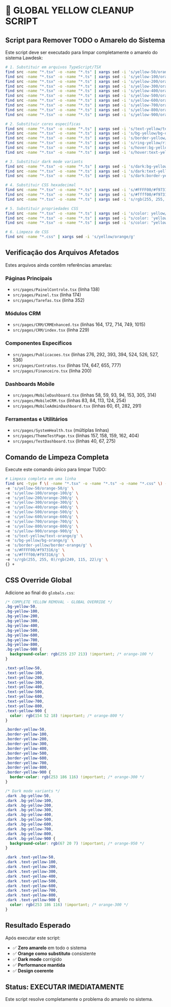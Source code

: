 # 🧹 GLOBAL YELLOW CLEANUP SCRIPT

## Script para Remover TODO o Amarelo do Sistema

Este script deve ser executado para limpar completamente o amarelo do sistema Lawdesk:

```bash
# 1. Substituir em arquivos TypeScript/TSX
find src -name "*.tsx" -o -name "*.ts" | xargs sed -i 's/yellow-50/orange-50/g'
find src -name "*.tsx" -o -name "*.ts" | xargs sed -i 's/yellow-100/orange-100/g'
find src -name "*.tsx" -o -name "*.ts" | xargs sed -i 's/yellow-200/orange-200/g'
find src -name "*.tsx" -o -name "*.ts" | xargs sed -i 's/yellow-300/orange-300/g'
find src -name "*.tsx" -o -name "*.ts" | xargs sed -i 's/yellow-400/orange-400/g'
find src -name "*.tsx" -o -name "*.ts" | xargs sed -i 's/yellow-500/orange-500/g'
find src -name "*.tsx" -o -name "*.ts" | xargs sed -i 's/yellow-600/orange-600/g'
find src -name "*.tsx" -o -name "*.ts" | xargs sed -i 's/yellow-700/orange-700/g'
find src -name "*.tsx" -o -name "*.ts" | xargs sed -i 's/yellow-800/orange-800/g'
find src -name "*.tsx" -o -name "*.ts" | xargs sed -i 's/yellow-900/orange-900/g'

# 2. Substituir cores específicas
find src -name "*.tsx" -o -name "*.ts" | xargs sed -i 's/text-yellow/text-orange/g'
find src -name "*.tsx" -o -name "*.ts" | xargs sed -i 's/bg-yellow/bg-orange/g'
find src -name "*.tsx" -o -name "*.ts" | xargs sed -i 's/border-yellow/border-orange/g'
find src -name "*.tsx" -o -name "*.ts" | xargs sed -i 's/ring-yellow/ring-orange/g'
find src -name "*.tsx" -o -name "*.ts" | xargs sed -i 's/hover:bg-yellow/hover:bg-orange/g'
find src -name "*.tsx" -o -name "*.ts" | xargs sed -i 's/hover:text-yellow/hover:text-orange/g'

# 3. Substituir dark mode variants
find src -name "*.tsx" -o -name "*.ts" | xargs sed -i 's/dark:bg-yellow/dark:bg-orange/g'
find src -name "*.tsx" -o -name "*.ts" | xargs sed -i 's/dark:text-yellow/dark:text-orange/g'
find src -name "*.tsx" -o -name "*.ts" | xargs sed -i 's/dark:border-yellow/dark:border-orange/g'

# 4. Substituir CSS hexadecimal
find src -name "*.tsx" -o -name "*.ts" | xargs sed -i 's/#FFFF00/#f97316/g'
find src -name "*.tsx" -o -name "*.ts" | xargs sed -i 's/#ffff00/#f97316/g'
find src -name "*.tsx" -o -name "*.ts" | xargs sed -i 's/rgb(255, 255, 0)/rgb(249, 115, 22)/g'

# 5. Substituir propriedades CSS
find src -name "*.tsx" -o -name "*.ts" | xargs sed -i 's/color: yellow/color: rgb(249, 115, 22)/g'
find src -name "*.tsx" -o -name "*.ts" | xargs sed -i "s/color: 'yellow'/color: 'orange'/g"
find src -name "*.tsx" -o -name "*.ts" | xargs sed -i 's/color: "yellow"/color: "orange"/g'

# 6. Limpeza de CSS
find src -name "*.css" | xargs sed -i 's/yellow/orange/g'
```

## Verificação dos Arquivos Afetados

Estes arquivos ainda contêm referências amarelas:

### Páginas Principais

- `src/pages/PainelControle.tsx` (linha 138)
- `src/pages/Painel.tsx` (linha 174)
- `src/pages/Tarefas.tsx` (linha 352)

### Módulos CRM

- `src/pages/CRM/CRMEnhanced.tsx` (linhas 164, 172, 714, 749, 1015)
- `src/pages/CRM/index.tsx` (linha 229)

### Componentes Específicos

- `src/pages/Publicacoes.tsx` (linhas 276, 292, 393, 394, 524, 526, 527, 536)
- `src/pages/Contratos.tsx` (linhas 174, 647, 655, 777)
- `src/pages/Financeiro.tsx` (linha 200)

### Dashboards Mobile

- `src/pages/MobileDashboard.tsx` (linhas 58, 59, 93, 94, 153, 305, 314)
- `src/pages/MobileCRM.tsx` (linhas 83, 84, 113, 124, 254)
- `src/pages/MobileAdminDashboard.tsx` (linhas 60, 61, 282, 291)

### Ferramentas e Utilitários

- `src/pages/SystemHealth.tsx` (múltiplas linhas)
- `src/pages/ThemeTestPage.tsx` (linhas 157, 158, 159, 162, 404)
- `src/pages/TestDashboard.tsx` (linhas 40, 67, 275)

## Comando de Limpeza Completa

Execute este comando único para limpar TUDO:

```bash
# Limpeza completa em uma linha
find src -type f \( -name "*.tsx" -o -name "*.ts" -o -name "*.css" \) -exec sed -i \
-e 's/yellow-50/orange-50/g' \
-e 's/yellow-100/orange-100/g' \
-e 's/yellow-200/orange-200/g' \
-e 's/yellow-300/orange-300/g' \
-e 's/yellow-400/orange-400/g' \
-e 's/yellow-500/orange-500/g' \
-e 's/yellow-600/orange-600/g' \
-e 's/yellow-700/orange-700/g' \
-e 's/yellow-800/orange-800/g' \
-e 's/yellow-900/orange-900/g' \
-e 's/text-yellow/text-orange/g' \
-e 's/bg-yellow/bg-orange/g' \
-e 's/border-yellow/border-orange/g' \
-e 's/#FFFF00/#f97316/g' \
-e 's/#ffff00/#f97316/g' \
-e 's/rgb(255, 255, 0)/rgb(249, 115, 22)/g' \
{} +
```

## CSS Override Global

Adicione ao final do `globals.css`:

```css
/* COMPLETE YELLOW REMOVAL - GLOBAL OVERRIDE */
.bg-yellow-50,
.bg-yellow-100,
.bg-yellow-200,
.bg-yellow-300,
.bg-yellow-400,
.bg-yellow-500,
.bg-yellow-600,
.bg-yellow-700,
.bg-yellow-800,
.bg-yellow-900 {
  background-color: rgb(255 237 213) !important; /* orange-100 */
}

.text-yellow-50,
.text-yellow-100,
.text-yellow-200,
.text-yellow-300,
.text-yellow-400,
.text-yellow-500,
.text-yellow-600,
.text-yellow-700,
.text-yellow-800,
.text-yellow-900 {
  color: rgb(154 52 18) !important; /* orange-800 */
}

.border-yellow-50,
.border-yellow-100,
.border-yellow-200,
.border-yellow-300,
.border-yellow-400,
.border-yellow-500,
.border-yellow-600,
.border-yellow-700,
.border-yellow-800,
.border-yellow-900 {
  border-color: rgb(253 186 116) !important; /* orange-300 */
}

/* Dark mode variants */
.dark .bg-yellow-50,
.dark .bg-yellow-100,
.dark .bg-yellow-200,
.dark .bg-yellow-300,
.dark .bg-yellow-400,
.dark .bg-yellow-500,
.dark .bg-yellow-600,
.dark .bg-yellow-700,
.dark .bg-yellow-800,
.dark .bg-yellow-900 {
  background-color: rgb(67 20 7) !important; /* orange-950 */
}

.dark .text-yellow-50,
.dark .text-yellow-100,
.dark .text-yellow-200,
.dark .text-yellow-300,
.dark .text-yellow-400,
.dark .text-yellow-500,
.dark .text-yellow-600,
.dark .text-yellow-700,
.dark .text-yellow-800,
.dark .text-yellow-900 {
  color: rgb(253 186 116) !important; /* orange-300 */
}
```

## Resultado Esperado

Após executar este script:

- ✅ **Zero amarelo** em todo o sistema
- ✅ **Orange como substituto** consistente
- ✅ **Dark mode** corrigido
- ✅ **Performance mantida**
- ✅ **Design coerente**

## Status: EXECUTAR IMEDIATAMENTE

Este script resolve completamente o problema do amarelo no sistema.
